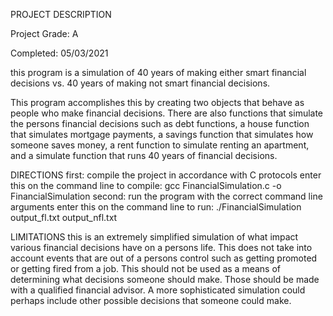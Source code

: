 PROJECT DESCRIPTION

Project Grade: A

Completed: 05/03/2021


this program is a simulation of 40 years of making either smart financial decisions vs. 40 years of making not smart financial decisions.

This program accomplishes this by creating two objects that behave as people who make financial decisions. There are also functions that simulate the persons financial decisions such as debt functions, a house function that simulates mortgage payments, a savings function that simulates how someone saves money, a rent function to simulate renting an apartment, and a simulate function that runs 40 years of financial decisions.


DIRECTIONS
first: compile the project in accordance with C protocols
    enter this on the command line to compile: gcc FinancialSimulation.c -o FinancialSimulation
second: run the program with the correct command line arguments
    enter this on the command line to run: ./FinancialSimulation  output_fl.txt output_nfl.txt

LIMITATIONS
this is an extremely simplified simulation of what impact various financial decisions have on a persons life. This does not take into account
events that are out of a persons control such as getting promoted or getting fired from a job. This should not be used as a means of
determining what decisions someone should make. Those should be made with a qualified financial advisor. A more sophisticated simulation
could perhaps include other possible decisions that someone could make. 
